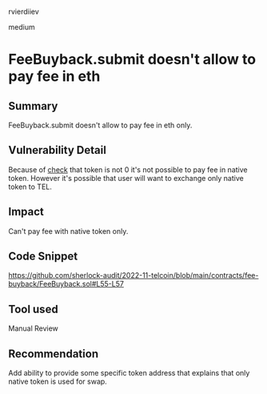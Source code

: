 rvierdiiev

medium

# FeeBuyback.submit doesn't allow to pay fee in eth

## Summary
FeeBuyback.submit doesn't allow to pay fee in eth only.
## Vulnerability Detail
Because of [check](https://github.com/sherlock-audit/2022-11-telcoin/blob/main/contracts/fee-buyback/FeeBuyback.sol#L55-L57) that token is not 0 it's not possible to pay fee in native token. However it's possible that user will want to exchange only native token to TEL.
## Impact
Can't pay fee with native token only.
## Code Snippet
https://github.com/sherlock-audit/2022-11-telcoin/blob/main/contracts/fee-buyback/FeeBuyback.sol#L55-L57
## Tool used

Manual Review

## Recommendation
Add ability to provide some specific token address that explains that only native token is used for swap.